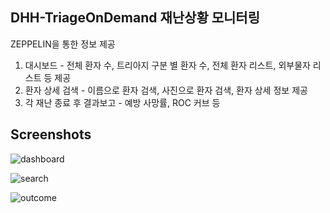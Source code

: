 DHH-TriageOnDemand 재난상황 모니터링
-----------

ZEPPELIN을 통한 정보 제공

1. 대시보드 - 전체 환자 수, 트리아지 구분 별 환자 수, 전체 환자 리스트, 외부물자 리스트 등 제공
2. 환자 상세 검색 - 이름으로 환자 검색, 사진으로 환자 검색, 환자 상세 정보 제공
3. 각 재난 종료 후 결과보고 - 예방 사망률, ROC 커브 등 


Screenshots
-----------

![dashboard](https://user-images.githubusercontent.com/19237348/47692972-0d5a4100-dc3b-11e8-88f8-5041e88a117f.jpg)

![search](https://user-images.githubusercontent.com/19237348/47692974-0df2d780-dc3b-11e8-8f9a-44f2aa584baa.jpg)

![outcome](https://user-images.githubusercontent.com/19237348/47692973-0d5a4100-dc3b-11e8-99a8-c07212c3d5ad.jpg)

